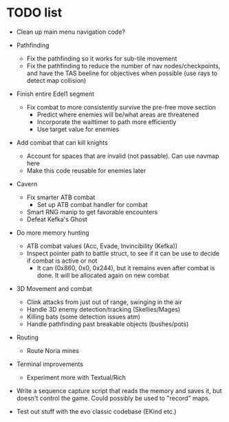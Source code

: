 # TODO list

* Clean up main menu navigation code?
* Pathfinding
    - Fix the pathfinding so it works for sub-tile movement
    - Fix the pathfinding to reduce the number of nav nodes/checkpoints, and have the TAS beeline for objectives when possible (use rays to detect map collision)
* Finish entire Edel1 segment
    - Fix combat to more consistently survive the pre-free move section
        + Predict where enemies will be/what areas are threatened
        + Incorporate the waittimer to path more efficiently
        + Use target value for enemies
* Add combat that can kill knights
    - Account for spaces that are invalid (not passable). Can use navmap here
    - Make this code reusable for enemies later
* Cavern
    - Fix smarter ATB combat
        + Set up ATB combat handler for combat
    - Smart RNG manip to get favorable encounters
    - Defeat Kefka's Ghost
* Do more memory hunting
    - ATB combat values (Acc, Evade, Invincibility (Kefka))
    - Inspect pointer path to battle struct, to see if it can be use to decide if combat is active or not
        + It can (0x860, 0x0, 0x244), but it remains even after combat is done. It will be allocated again on new combat
* 3D Movement and combat
    - Clink attacks from just out of range, swinging in the air
    - Handle 3D enemy detection/tracking (Skellies/Mages)
    - Killing bats (some detection issues atm)
    - Handle pathfinding past breakable objects (bushes/pots)
* Routing
    - Route Noria mines

* Terminal improvements
    - Experiment more with Textual/Rich
* Write a sequence capture script that reads the memory and saves it, but doesn't control the game. Could possibly be used to "record" maps.

* Test out stuff with the evo classic codebase (EKind etc.)
